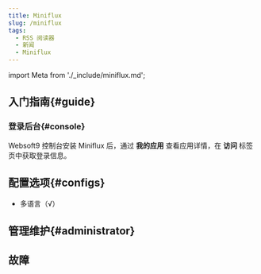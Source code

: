 ```yaml
---
title: Miniflux
slug: /miniflux
tags:
  - RSS 阅读器
  - 新闻
  - Miniflux
---
```


import Meta from './_include/miniflux.md';

<Meta name="meta" />

## 入门指南{#guide} 

### 登录后台{#console}

Websoft9 控制台安装 Miniflux 后，通过 **我的应用** 查看应用详情，在 **访问** 标签页中获取登录信息。  


## 配置选项{#configs}

- 多语言（√）

## 管理维护{#administrator}

## 故障